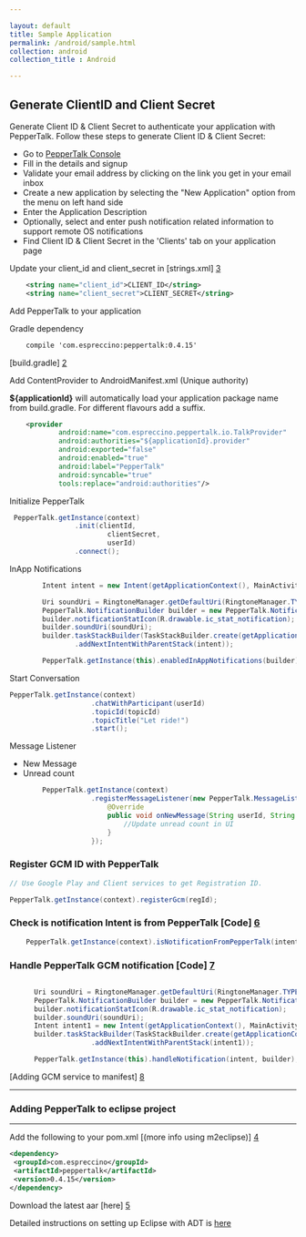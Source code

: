 ```yaml
---

layout: default
title: Sample Application
permalink: /android/sample.html
collection: android
collection_title : Android

---
```


## Generate ClientID and Client Secret
Generate Client ID & Client Secret to authenticate your application with PepperTalk. Follow these steps to generate Client ID & Client Secret:
* Go to [PepperTalk Console](https://console.getpeppertalk.com/dashboard/signup)
* Fill in the details and signup
* Validate your email address by clicking on the link you get in your email inbox
* Create a new application by selecting the "New Application" option from the menu on left hand side
* Enter the Application Description
* Optionally, select and enter push notification related information to support remote OS notifications
* Find Client ID & Client Secret in the 'Clients' tab on your application page

Update your client_id and client_secret in [strings.xml] [3]

```xml
    <string name="client_id">CLIENT_ID</string>
    <string name="client_secret">CLIENT_SECRET</string> 
```

Add PepperTalk to your application

Gradle dependency 
```xml
    compile 'com.espreccino:peppertalk:0.4.15'
```

[build.gradle] [2]

Add ContentProvider to AndroidManifest.xml (Unique authority)

<b>${applicationId}</b> will automatically load your application package name from build.gradle. For different flavours add a suffix.
```xml
    <provider
            android:name="com.espreccino.peppertalk.io.TalkProvider"
            android:authorities="${applicationId}.provider"
            android:exported="false"
            android:enabled="true"
            android:label="PepperTalk"
            android:syncable="true"
            tools:replace="android:authorities"/>
```
Initialize PepperTalk

```java
 PepperTalk.getInstance(context)
                .init(clientId,
                        clientSecret,
                        userId)
                .connect();
```

InApp Notifications

```java
        Intent intent = new Intent(getApplicationContext(), MainActivity.class);

        Uri soundUri = RingtoneManager.getDefaultUri(RingtoneManager.TYPE_NOTIFICATION);
        PepperTalk.NotificationBuilder builder = new PepperTalk.NotificationBuilder();
        builder.notificationStatIcon(R.drawable.ic_stat_notification);
        builder.soundUri(soundUri);
        builder.taskStackBuilder(TaskStackBuilder.create(getApplicationContext())
                .addNextIntentWithParentStack(intent));

        PepperTalk.getInstance(this).enabledInAppNotifications(builder);
```

Start Conversation

```java
PepperTalk.getInstance(context)
                    .chatWithParticipant(userId)
                    .topicId(topicId)
                    .topicTitle("Let ride!")
                    .start();
```

Message Listener 
- New Message
- Unread count

```java
        PepperTalk.getInstance(context)
                    .registerMessageListener(new PepperTalk.MessageListener() {
                        @Override
                        public void onNewMessage(String userId, String topicId, int unreadCount) {
                            //Update unread count in UI
                        }
                    });
```

### Register GCM ID with PepperTalk

```java
// Use Google Play and Client services to get Registration ID.

PepperTalk.getInstance(context).registerGcm(regId);

```

### Check is notification Intent is from PepperTalk [Code] [6]

```java
    PepperTalk.getInstance(context).isNotificationFromPepperTalk(intent);
```

### Handle PepperTalk GCM notification [Code] [7]

```java

      Uri soundUri = RingtoneManager.getDefaultUri(RingtoneManager.TYPE_NOTIFICATION);
      PepperTalk.NotificationBuilder builder = new PepperTalk.NotificationBuilder();
      builder.notificationStatIcon(R.drawable.ic_stat_notification);
      builder.soundUri(soundUri);
      Intent intent1 = new Intent(getApplicationContext(), MainActivity.class);
      builder.taskStackBuilder(TaskStackBuilder.create(getApplicationContext())
                    .addNextIntentWithParentStack(intent1));

      PepperTalk.getInstance(this).handleNotification(intent, builder);
```

[Adding GCM service to manifest] [8]

---
### Adding PepperTalk to eclipse project
---
Add the following to your pom.xml [(more info using m2eclipse)] [4]
```xml
<dependency>
 <groupId>com.espreccino</groupId>
 <artifactId>peppertalk</artifactId>
 <version>0.4.15</version>
</dependency>
````

Download the latest aar [here] [5]

Detailed instructions on setting up Eclipse with ADT is [here](eclipse.html)

[1]: https://console.getpeppertalk.com/ "PepperTalk"
[2]: https://github.com/Espreccino/PepperTalkAndroidSDK-Examples/blob/master/app/build.gradle "build.gralde"
[3]: https://github.com/Espreccino/PepperTalkAndroidSDK-Examples/blob/master/app/src/main/res/values/strings.xml#L6 "strings.xml"
[4]: http://books.sonatype.com/m2eclipse-book/reference/dependencies.html "m2eclipse"
[5]: https://search.maven.org/#browse%7C-793624875 "PepperTalk SNAPSHOT"
[6]: https://github.com/Espreccino/PepperTalkAndroidSDK-Examples/blob/master/app/src/main/java/com/espreccino/peppertalk/sample/gcm/GcmIntentService.java#L30
[7]: https://github.com/Espreccino/PepperTalkAndroidSDK-Examples/blob/master/app/src/main/java/com/espreccino/peppertalk/sample/gcm/GcmIntentService.java#L32
[8]: https://github.com/Espreccino/PepperTalkAndroidSDK-Examples/blob/master/app/src/main/AndroidManifest.xml#L24
